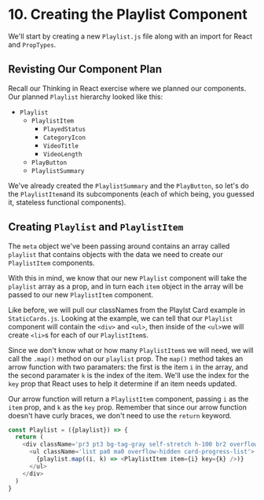 # 10. Creating the Playlist Component
We'll start by creating a new `Playlist.js` file along with an import for React and `PropTypes`.

## Revisting Our Component Plan
Recall our Thinking in React exercise where we planned our components. Our planned `Playlist` hierarchy looked like this:

* `Playlist`
  - `PlaylistItem`
    - `PlayedStatus`
    - `CategoryIcon`
    - `VideoTitle`
    - `VideoLength`
  - `PlayButton`
  - `PlaylistSummary`

We've already created the `PlaylistSummary` and the `PlayButton`, so let's do the `PlaylistItem`and its subcomponents (each of which being, you guessed it, stateless functional components).

## Creating `Playlist` and `PlaylistItem`
The `meta` object we've been passing around contains an array called `playlist` that contains objects with the data we need to create our `PlaylistItem` components.

With this in mind, we know that our new `Playlist` component will take the `playlist` array as a prop, and in turn each `item` object in the array will be passed to our new `PlaylistItem` component.

Like before, we will pull our classNames from the Playlst Card example in `StaticCards.js`. Looking at the example, we can tell that our `Playlist` component will contain the `<div>` and `<ul>`, then inside of the `<ul>`we will create `<li>`s for each of our `PlaylistItem`s.

Since we don't know what or how many `PlaylistItem`s we will need, we will call the `.map()` method on our `playlist` prop. The `map()` method takes an arrow function with two paramaters: the first is the item `i` in the array, and the second paramater `k` is the index of the item. We'll use the index for the `key` prop that React uses to help it determine if an item needs updated.

Our arrow function will return a `PlaylistItem` component, passing `i` as the `item` prop, and `k` as the `key` prop. Remember that since our arrow function doesn't have curly braces, we don't need to use the `return` keyword. 

```javascript
const Playlist = ({playlist}) => {
  return (
    <div className='pr3 pt3 bg-tag-gray self-stretch h-100 br2 overflow-y-scroll'>
      <ul className='list pa0 ma0 overflow-hidden card-progress-list'>
        {playlist.map((i, k) => <PlaylistItem item={i} key={k} />)}
      </ul>
    </div>
  )  
}
```


